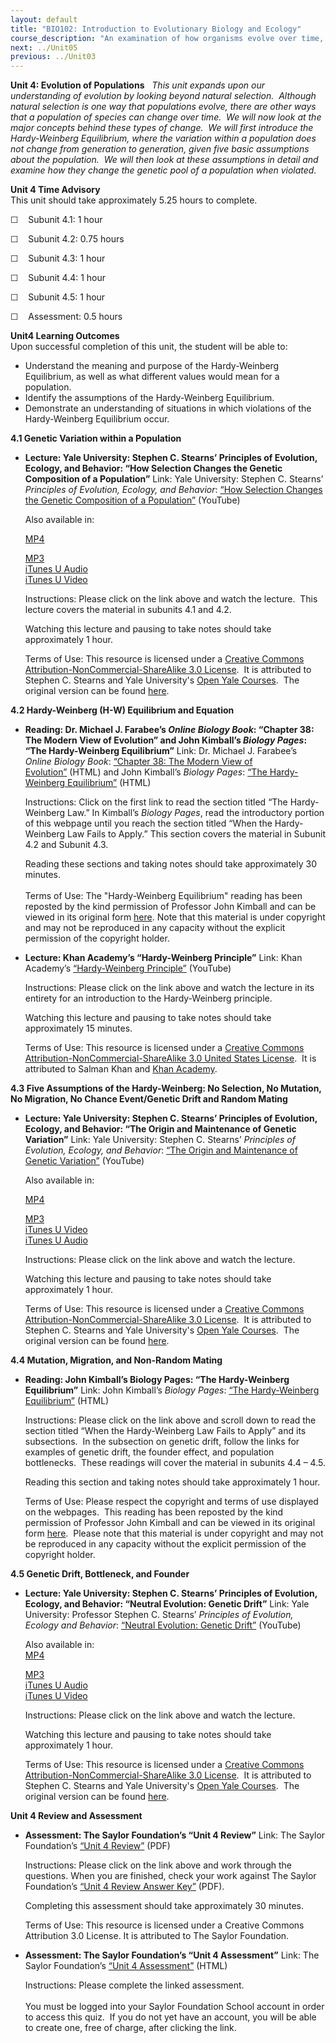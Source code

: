 ```yaml
---
layout: default
title: "BIO102: Introduction to Evolutionary Biology and Ecology"
course_description: "An examination of how organisms evolve over time, with particular emphasis on natural selection, evolution, speciation, phylogeny and taxonomy, and aspects of genetics and inheritance. Also explores the study of population ecology and ecosystems."
next: ../Unit05
previous: ../Unit03
---
```

**Unit 4: Evolution of Populations** <span id="4"></span> 
*This unit expands upon our understanding of evolution by looking beyond
natural selection.  Although natural selection is one way that
populations evolve, there are other ways that a population of species
can change over time.  We will now look at the major concepts behind
these types of change.  We will first introduce the Hardy-Weinberg
Equilibrium, where the variation within a population does not change
from generation to generation, given five basic assumptions about the
population.  We will then look at these assumptions in detail and
examine how they change the genetic pool of a population when violated.*

**Unit 4 Time Advisory**  
This unit should take approximately 5.25 hours to complete.  
  
 ☐    Subunit 4.1: 1 hour  
  
 ☐    Subunit 4.2: 0.75 hours  
  
 ☐    Subunit 4.3: 1 hour  
  
 ☐    Subunit 4.4: 1 hour  
  
 ☐    Subunit 4.5: 1 hour  
  
 ☐    Assessment: 0.5 hours<span id="cke_bm_564E"
style="display: none; "> </span><span id="cke_bm_563E"
style="display: none; "> </span><span id="cke_bm_562E"
style="display: none; "> </span><span id="cke_bm_561E"
style="display: none; "> </span>

**Unit4 Learning Outcomes**  
Upon successful completion of this unit, the student will be able to:
-   Understand the meaning and purpose of the Hardy-Weinberg
    Equilibrium, as well as what different values would mean for a
    population.
-   Identify the assumptions of the Hardy-Weinberg Equilibrium.
-   Demonstrate an understanding of situations in which violations of
    the Hardy-Weinberg Equilibrium occur.

**4.1 Genetic Variation within a Population** <span id="4.1"></span> 
-   **Lecture: Yale University: Stephen C. Stearns’ Principles of
    Evolution, Ecology, and Behavior: “How Selection Changes the Genetic
    Composition of a Population”**
    Link: Yale University: Stephen C. Stearns’ *Principles of Evolution,
    Ecology, and Behavior*: [“How Selection Changes the Genetic
    Composition of a
    Population”](http://www.youtube.com/watch?v=maIRFg5slec) (YouTube)  
      
     Also available in:  

    [MP4](http://www.archive.org/details/HowSelectionChangesTheGeneticCompositionOfAPopulation)  

    [MP3](http://oyc.yale.edu/ecology-and-evolutionary-biology/eeb-122/lecture-5)  
     [iTunes U
    Audio](http://deimos3.apple.com/WebObjects/Core.woa/Browse/yale.edu.2413658053.02413658061.2558361141?i=1319419578)  
     [iTunes U
    Video](http://deimos3.apple.com/WebObjects/Core.woa/Browse/yale.edu.2413658053.02471197475.2687076435?i=1840744488)  
      
     Instructions: Please click on the link above and watch the lecture.
     This lecture covers the material in subunits 4.1 and 4.2.  
      
     Watching this lecture and pausing to take notes should take
    approximately 1 hour.  
      
     Terms of Use: This resource is licensed under a [Creative Commons
    Attribution-NonCommercial-ShareAlike 3.0
    License](http://creativecommons.org/licenses/by-nc-sa/3.0/us/).  It
    is attributed to Stephen C. Stearns and Yale University's [Open Yale
    Courses](http://oyc.yale.edu/).  The original version can be found
    [here](http://oyc.yale.edu/ecology-and-evolutionary-biology/eeb-122/lecture-5).

**4.2 Hardy-Weinberg (H-W) Equilibrium and Equation** <span
id="4.2"></span> 
-   **Reading: Dr. Michael J. Farabee’s *Online Biology Book*: “Chapter
    38: The Modern View of Evolution” and John Kimball’s *Biology
    Pages*: “The Hardy-Weinberg Equilibrium”**
    Link: Dr. Michael J. Farabee’s *Online Biology Book*: [“Chapter 38:
    The Modern View of
    Evolution”](http://resources.saylor.org/BIO/BIO102/BIO102-4.2-Chapter38EvolutionII-Permission_files/BIO102-4.2-Chapter38EvolutionII-Permission.html) (HTML)
    and John Kimball’s *Biology Pages*: [“The Hardy-Weinberg
    Equilibrium”](http://www.saylor.org/content/BIO_Kimball/users.rcn.com/jkimball.ma.ultranet/BiologyPages/H/Hardy_Weinberg.html) (HTML)  
      
     Instructions: Click on the first link to read the section titled
    “The Hardy-Weinberg Law.” In Kimball’s *Biology Pages*, read the
    introductory portion of this webpage until you reach the section
    titled “When the Hardy-Weinberg Law Fails to Apply.” This section
    covers the material in Subunit 4.2 and Subunit 4.3.  
      
     Reading these sections and taking notes should take approximately
    30 minutes.  
        
     Terms of Use: The "Hardy-Weinberg Equilibrium" reading has been
    reposted by the kind permission of Professor John Kimball and can be
    viewed in its original form
    [here](http://users.rcn.com/jkimball.ma.ultranet/BiologyPages/H/Hardy_Weinberg.html).
    Note that this material is under copyright and may not be reproduced
    in any capacity without the explicit permission of the copyright
    holder.

-   **Lecture: Khan Academy’s “Hardy-Weinberg Principle”**
    Link: Khan Academy’s [“Hardy-Weinberg
    Principle”](https://www.khanacademy.org/science/biology/heredity-and-genetics/v/hardy-weinberg-principle) (YouTube)  
      
     Instructions: Please click on the link above and watch the lecture
    in its entirety for an introduction to the Hardy-Weinberg
    principle.  
      
     Watching this lecture and pausing to take notes should take
    approximately 15 minutes.  
      
     Terms of Use: This resource is licensed under a [Creative Commons
    Attribution-NonCommercial-ShareAlike 3.0 United States
    License](http://creativecommons.org/licenses/by-nc-sa/3.0/us/).  It
    is attributed to Salman Khan and [Khan
    Academy](http://www.khanacademy.org/).

**4.3 Five Assumptions of the Hardy-Weinberg: No Selection, No Mutation,
No Migration, No Chance Event/Genetic Drift and Random Mating** <span
id="4.3"></span> 
-   **Lecture: Yale University: Stephen C. Stearns’ Principles of
    Evolution, Ecology, and Behavior: “The Origin and Maintenance of
    Genetic Variation”**
    Link: Yale University: Stephen C. Stearns’ *Principles of Evolution,
    Ecology, and Behavior*: [“The Origin and Maintenance of Genetic
    Variation”](http://www.youtube.com/watch?v=D_rgT83gg8Y) (YouTube)  
      
     Also available in:  

    [MP4](http://www.archive.org/details/TheOriginAndMaintenanceOfGeneticVariation)  

    [MP3](http://oyc.yale.edu/ecology-and-evolutionary-biology/eeb-122/lecture-6)  
     [iTunes U
    Video](http://deimos3.apple.com/WebObjects/Core.woa/Browse/yale.edu.2413658053.02471197475.2681872054?i=1346073275)  
     [iTunes U
    Audio](http://deimos3.apple.com/WebObjects/Core.woa/Browse/yale.edu.2413658053.02413658061.2584019322?i=1309930443)  
      
     Instructions: Please click on the link above and watch the
    lecture.  
      
     Watching this lecture and pausing to take notes should take
    approximately 1 hour.  
      
     Terms of Use: This resource is licensed under a [Creative Commons
    Attribution-NonCommercial-ShareAlike 3.0
    License](http://creativecommons.org/licenses/by-nc-sa/3.0/us/).  It
    is attributed to Stephen C. Stearns and Yale University's [Open Yale
    Courses](http://oyc.yale.edu/).  The original version can be found
    [here](http://oyc.yale.edu/ecology-and-evolutionary-biology/eeb-122/lecture-6).

**4.4 Mutation, Migration, and Non-Random Mating** <span
id="4.4"></span> 
-   **Reading: John Kimball’s Biology Pages: “The Hardy-Weinberg
    Equilibrium”**
    Link: John Kimball’s *Biology Pages*: [“The Hardy-Weinberg
    Equilibrium”](http://www.saylor.org/content/BIO_Kimball/users.rcn.com/jkimball.ma.ultranet/BiologyPages/H/Hardy_Weinberg.html) (HTML)  
      
     Instructions: Please click on the link above and scroll down to
    read the section titled “When the Hardy-Weinberg Law Fails to Apply”
    and its subsections.  In the subsection on genetic drift, follow the
    links for examples of genetic drift, the founder effect, and
    population bottlenecks.  These readings will cover the material in
    subunits 4.4 – 4.5.  
      
     Reading this section and taking notes should take approximately 1
    hour.  
      
     Terms of Use: Please respect the copyright and terms of use
    displayed on the webpages.  This reading has been reposted by the
    kind permission of Professor John Kimball and can be viewed in its
    original
    form [here](http://users.rcn.com/jkimball.ma.ultranet/BiologyPages/H/Hardy_Weinberg.html). 
    Please note that this material is under copyright and may not be
    reproduced in any capacity without the explicit permission of the
    copyright holder.

**4.5 Genetic Drift, Bottleneck, and Founder** <span id="4.5"></span> 
-   **Lecture: Yale University: Stephen C. Stearns’ Principles of
    Evolution, Ecology, and Behavior: “Neutral Evolution: Genetic
    Drift”**
    Link: Yale University: Professor Stephen C. Stearns’ *Principles of
    Evolution, Ecology and Behavior*: [“Neutral Evolution: Genetic
    Drift”](http://www.youtube.com/watch?v=S6TyUG-2sPo) (YouTube)  
      
     Also available in:  
     [MP4](http://www.archive.org/details/NeutralEvolutionGeneticDrift)  

    [MP3](http://oyc.yale.edu/ecology-and-evolutionary-biology/eeb-122/lecture-4)  
     [iTunes U
    Audio](http://deimos3.apple.com/WebObjects/Core.woa/Browse/yale.edu.2413658053.02413658061.2583724638?i=1479487546)  
     [iTunes U
    Video](http://deimos3.apple.com/WebObjects/Core.woa/Browse/yale.edu.2413658053.02471197475.2671918835?i=1632670250)  
      
     Instructions: Please click on the link above and watch the
    lecture.   
      
     Watching this lecture and pausing to take notes should take
    approximately 1 hour.  
      
     Terms of Use: This resource is licensed under a [Creative Commons
    Attribution-NonCommercial-ShareAlike 3.0
    License](http://creativecommons.org/licenses/by-nc-sa/3.0/us/).  It
    is attributed to Stephen C. Stearns and Yale University's [Open Yale
    Courses](http://oyc.yale.edu/).  The original version can be found
    [here](http://oyc.yale.edu/ecology-and-evolutionary-biology/eeb-122/lecture-4).

**Unit 4 Review and Assessment** <span id="4.6"></span> 
-   **Assessment: The Saylor Foundation’s “Unit 4 Review”**
    Link: The Saylor Foundation’s [“Unit 4
    Review”](https://resources.saylor.org/archived/wp-content/uploads/2012/11/BIO102_Unit_4_Review-FINAL.pdf)
    (PDF)  
      
     Instructions: Please click on the link above and work through the
    questions. When you are finished, check your work against The Saylor
    Foundation’s [“Unit 4 Review Answer
    Key”](https://resources.saylor.org/archived/wp-content/uploads/2012/11/BIO102_Unit_4_Review_ANSWER_KEY-FINAL.pdf)
    (PDF).  
      
     Completing this assessment should take approximately 30 minutes.  
      
     Terms of Use: This resource is licensed under a Creative Commons
    Attribution 3.0 License. It is attributed to The Saylor Foundation.

-   **Assessment: The Saylor Foundation’s “Unit 4 Assessment”**
    Link: The Saylor Foundation’s [“Unit 4
    Assessment”](http://school.saylor.org/mod/quiz/view.php?id=1100) (HTML)  
      
     Instructions: Please complete the linked assessment.  
        
     You must be logged into your Saylor Foundation School account in
    order to access this quiz.  If you do not yet have an account, you
    will be able to create one, free of charge, after clicking the
    link. 


